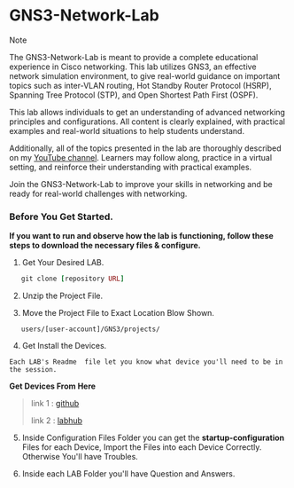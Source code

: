 # GNS3-Network-Lab
> [!NOTE]
> The GNS3-Network-Lab is meant to provide a complete educational experience in Cisco networking. This lab utilizes GNS3, an effective network simulation environment, to give real-world guidance on important topics such as inter-VLAN routing, Hot Standby Router Protocol (HSRP), Spanning Tree Protocol (STP), and Open Shortest Path First (OSPF). 
>
> This lab allows individuals to get an understanding of advanced networking principles and configurations. All content is clearly explained, with practical examples and real-world situations to help students understand.
>
> Additionally, all of the topics presented in the lab are thoroughly described on my [YouTube channel](www.youtube.com/@ITwithJoash). Learners may follow along, practice in a virtual setting, and reinforce their understanding with practical examples.
>
> Join the GNS3-Network-Lab to improve your skills in networking and be ready for real-world challenges with networking.

### Before You Get Started.
**If you want to run and observe how the lab is functioning, follow these steps to download the necessary files & configure.**

01. Get Your Desired LAB.
```ruby
   git clone [repository URL]
```

02. Unzip the Project File.

03. Move the Project File to Exact Location Blow Shown.
```
   users/[user-account]/GNS3/projects/
```
04. Get Install the Devices.
```
Each LAB's Readme  file let you know what device you'll need to be in the session.
```
**Get Devices From Here**
> link 1 : [github](https://github.com/hegdepavankumar/Cisco-Images-for-GNS3-and-EVE-NG)
> 
> link 2 : [labhub](https://labhub.eu.org/)

05. Inside Configuration Files Folder you can get the **startup-configuration** Files for each Device, Import the Files into each Device Correctly. Otherwise You'll have Troubles.

06. Inside each LAB Folder you'll have Question and Answers. 
